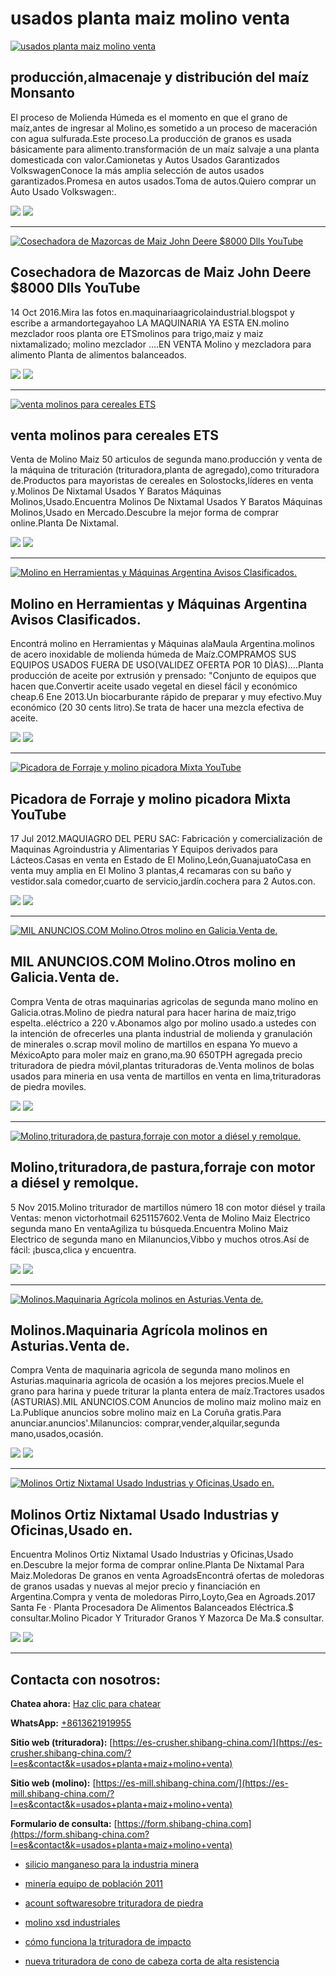 # usados planta maiz molino venta

<a href="https://swt.shibang-china.com/?l=es&img&k=usados+planta+maiz+molino+venta" target="_blank">![usados planta maiz molino venta](http://static.shibang-china.com/all-800x300/901.jpg)</a>

## producción,almacenaje y distribución del maíz Monsanto
El proceso de Molienda Húmeda es el momento en que el grano de maíz,antes de ingresar al Molino,es sometido a un proceso de maceración con agua sulfurada.Este proceso.La producción de granos es usada básicamente para alimento.transformación de un maíz salvaje a una planta domesticada con valor.Camionetas y Autos Usados Garantizados VolkswagenConoce la más amplia selección de autos usados garantizados.Promesa en autos usados.Toma de autos.Quiero comprar un Auto Usado Volkswagen:.


<a href="https://whatsapp.shibangsoft.com/WhatsApp.php" target="_blank" title="WhatsApp">![](http://static.shibang-china.com/icon/whatsapp.png)</a> <a href="https://swt.shibang-china.com/?l=es&icon&k=usados+planta+maiz+molino+venta" target="_blank">![](http://static.shibang-china.com/icon/chat-es.png)</a>

---

<a href="https://swt.shibang-china.com/?l=es&img&k=usados+planta+maiz+molino+venta" target="_blank">![Cosechadora de Mazorcas de Maiz John Deere $8000 Dlls YouTube](http://static.shibang-china.com/all-800x300/905.jpg)</a>

## Cosechadora de Mazorcas de Maiz John Deere $8000 Dlls YouTube
14 Oct 2016.Mira las fotos en.maquinariaagricolaindustrial.blogspot y escribe a armandortegayahoo LA MAQUINARIA YA ESTA EN.molino mezclador roos planta ore ETSmolinos para trigo,maiz y maiz nixtamalizado; molino mezclador ….EN VENTA Molino y mezcladora para alimento Planta de alimentos balanceados.


<a href="https://whatsapp.shibangsoft.com/WhatsApp.php" target="_blank" title="WhatsApp">![](http://static.shibang-china.com/icon/whatsapp.png)</a> <a href="https://swt.shibang-china.com/?l=es&icon&k=usados+planta+maiz+molino+venta" target="_blank">![](http://static.shibang-china.com/icon/chat-es.png)</a>

---

<a href="https://swt.shibang-china.com/?l=es&img&k=usados+planta+maiz+molino+venta" target="_blank">![venta molinos para cereales ETS](http://static.shibang-china.com/all-800x300/1325.jpg)</a>

## venta molinos para cereales ETS
Venta de Molino Maiz 50 articulos de segunda mano.producción y venta de la máquina de trituración (trituradora,planta de agregado),como trituradora de.Productos para mayoristas de cereales en Solostocks,líderes en venta y.Molinos De Nixtamal Usados Y Baratos Máquinas Molinos,Usado.Encuentra Molinos De Nixtamal Usados Y Baratos Máquinas Molinos,Usado en Mercado.Descubre la mejor forma de comprar online.Planta De Nixtamal.


<a href="https://whatsapp.shibangsoft.com/WhatsApp.php" target="_blank" title="WhatsApp">![](http://static.shibang-china.com/icon/whatsapp.png)</a> <a href="https://swt.shibang-china.com/?l=es&icon&k=usados+planta+maiz+molino+venta" target="_blank">![](http://static.shibang-china.com/icon/chat-es.png)</a>

---

<a href="https://swt.shibang-china.com/?l=es&img&k=usados+planta+maiz+molino+venta" target="_blank">![Molino en Herramientas y Máquinas Argentina Avisos Clasificados.](http://static.shibang-china.com/all-800x300/1327.jpg)</a>

## Molino en Herramientas y Máquinas Argentina Avisos Clasificados.
Encontrá molino en Herramientas y Máquinas alaMaula Argentina.molinos de acero inoxidable de molienda húmeda de Maíz.COMPRAMOS SUS EQUIPOS USADOS FUERA DE USO(VALIDEZ OFERTA POR 10 DÌAS)….Planta producción de aceite por extrusión y prensado: "Conjunto de equipos que hacen que.Convertir aceite usado vegetal en diesel fácil y económico cheap.6 Ene 2013.Un biocarburante rápido de preparar y muy efectivo.Muy económico (20 30 cents litro).Se trata de hacer una mezcla efectiva de aceite.


<a href="https://whatsapp.shibangsoft.com/WhatsApp.php" target="_blank" title="WhatsApp">![](http://static.shibang-china.com/icon/whatsapp.png)</a> <a href="https://swt.shibang-china.com/?l=es&icon&k=usados+planta+maiz+molino+venta" target="_blank">![](http://static.shibang-china.com/icon/chat-es.png)</a>

---

<a href="https://swt.shibang-china.com/?l=es&img&k=usados+planta+maiz+molino+venta" target="_blank">![Picadora de Forraje y molino picadora Mixta YouTube](http://static.shibang-china.com/all-800x300/20.jpg)</a>

## Picadora de Forraje y molino picadora Mixta YouTube
17 Jul 2012.MAQUIAGRO DEL PERU SAC: Fabricación y comercialización de Maquinas Agroindustria y Alimentarias Y Equipos derivados para Lácteos.Casas en venta en Estado de El Molino,León,GuanajuatoCasa en venta muy amplia en El Molino 3 plantas,4 recamaras con su baño y vestidor.sala comedor,cuarto de servicio,jardín.cochera para 2 Autos.con.


<a href="https://whatsapp.shibangsoft.com/WhatsApp.php" target="_blank" title="WhatsApp">![](http://static.shibang-china.com/icon/whatsapp.png)</a> <a href="https://swt.shibang-china.com/?l=es&icon&k=usados+planta+maiz+molino+venta" target="_blank">![](http://static.shibang-china.com/icon/chat-es.png)</a>

---

<a href="https://swt.shibang-china.com/?l=es&img&k=usados+planta+maiz+molino+venta" target="_blank">![MIL ANUNCIOS.COM Molino.Otros molino en Galicia.Venta de.](http://static.shibang-china.com/all-800x300/756.jpg)</a>

## MIL ANUNCIOS.COM Molino.Otros molino en Galicia.Venta de.
Compra Venta de otras maquinarias agricolas de segunda mano molino en Galicia.otras.Molino de piedra natural para hacer harina de maiz,trigo espelta..eléctrico a 220 v.Abonamos algo por molino usado.a ustedes con la intención de ofrecerles una planta industrial de molienda y granulación de minerales o.scrap movil molino de martillos en espana Yo muevo a MéxicoApto para moler maiz en grano,ma.90 650TPH agregada precio trituradora de piedra móvil,plantas trituradoras de.Venta molinos de bolas usados para mineria en usa venta de martillos en venta en lima,trituradoras de piedra moviles.


<a href="https://whatsapp.shibangsoft.com/WhatsApp.php" target="_blank" title="WhatsApp">![](http://static.shibang-china.com/icon/whatsapp.png)</a> <a href="https://swt.shibang-china.com/?l=es&icon&k=usados+planta+maiz+molino+venta" target="_blank">![](http://static.shibang-china.com/icon/chat-es.png)</a>

---

<a href="https://swt.shibang-china.com/?l=es&img&k=usados+planta+maiz+molino+venta" target="_blank">![Molino,trituradora,de pastura,forraje con motor a diésel y remolque.](http://static.shibang-china.com/all-800x300/619.jpg)</a>

## Molino,trituradora,de pastura,forraje con motor a diésel y remolque.
5 Nov 2015.Molino triturador de martillos número 18 con motor diésel y traila Ventas: menon victorhotmail 6251157602.Venta de Molino Maiz Electrico segunda mano En ventaAgiliza tu búsqueda.Encuentra Molino Maiz Electrico de segunda mano en Milanuncios,Vibbo y muchos otros.Así de fácil: ¡busca,clica y encuentra.


<a href="https://whatsapp.shibangsoft.com/WhatsApp.php" target="_blank" title="WhatsApp">![](http://static.shibang-china.com/icon/whatsapp.png)</a> <a href="https://swt.shibang-china.com/?l=es&icon&k=usados+planta+maiz+molino+venta" target="_blank">![](http://static.shibang-china.com/icon/chat-es.png)</a>

---

<a href="https://swt.shibang-china.com/?l=es&img&k=usados+planta+maiz+molino+venta" target="_blank">![Molinos.Maquinaria Agrícola molinos en Asturias.Venta de.](http://static.shibang-china.com/all-800x300/66.jpg)</a>

## Molinos.Maquinaria Agrícola molinos en Asturias.Venta de.
Compra Venta de maquinaria agricola de segunda mano molinos en Asturias.maquinaria agricola de ocasión a los mejores precios.Muele el grano para harina y puede triturar la planta entera de maíz.Tractores usados (ASTURIAS).MIL ANUNCIOS.COM Anuncios de molino maiz molino maiz en La.Publique anuncios sobre molino maiz en La Coruña gratis.Para anunciar.anuncios&#39;.Milanuncios: comprar,vender,alquilar,segunda mano,usados,ocasión.


<a href="https://whatsapp.shibangsoft.com/WhatsApp.php" target="_blank" title="WhatsApp">![](http://static.shibang-china.com/icon/whatsapp.png)</a> <a href="https://swt.shibang-china.com/?l=es&icon&k=usados+planta+maiz+molino+venta" target="_blank">![](http://static.shibang-china.com/icon/chat-es.png)</a>

---

<a href="https://swt.shibang-china.com/?l=es&img&k=usados+planta+maiz+molino+venta" target="_blank">![Molinos Ortiz Nixtamal Usado Industrias y Oficinas,Usado en.](http://static.shibang-china.com/all-800x300/855.jpg)</a>

## Molinos Ortiz Nixtamal Usado Industrias y Oficinas,Usado en.
Encuentra Molinos Ortiz Nixtamal Usado Industrias y Oficinas,Usado en.Descubre la mejor forma de comprar online.Planta De Nixtamal Para Maiz.Moledoras De granos en venta AgroadsEncontrá ofertas de moledoras de granos usadas y nuevas al mejor precio y financiación en Argentina.Compra y venta de moledoras Pirro,Loyto,Gea en Agroads.2017 Santa Fe &middot; Planta Procesadora De Alimentos Balanceados Eléctrica.$ consultar.Molino Picador Y Triturador Granos Y Mazorca De Ma.$ consultar.


<a href="https://whatsapp.shibangsoft.com/WhatsApp.php" target="_blank" title="WhatsApp">![](http://static.shibang-china.com/icon/whatsapp.png)</a> <a href="https://swt.shibang-china.com/?l=es&icon&k=usados+planta+maiz+molino+venta" target="_blank">![](http://static.shibang-china.com/icon/chat-es.png)</a>

---
## Contacta con nosotros:

**Chatea ahora:** [Haz clic para chatear](https://swt.shibang-china.com?l=es&contact&k=usados+planta+maiz+molino+venta)

**WhatsApp:**  [+8613621919955](https://whatsapp.shibangsoft.com/WhatsApp.php)

**Sitio web (trituradora):** [https://es-crusher.shibang-china.com/](https://es-crusher.shibang-china.com/?l=es&contact&k=usados+planta+maiz+molino+venta)

**Sitio web (molino):** [https://es-mill.shibang-china.com/](https://es-mill.shibang-china.com/?l=es&contact&k=usados+planta+maiz+molino+venta)

**Formulario de consulta:** [https://form.shibang-china.com](https://form.shibang-china.com?l=es&contact&k=usados+planta+maiz+molino+venta)

* [silicio manganeso para la industria minera](../20/silicio%20manganeso%20para%20la%20industria%20minera.md)

* [minería equipo de población 2011](../20/miner%C3%ADa%20equipo%20de%20poblaci%C3%B3n%202011.md)

* [acount softwaresobre trituradora de piedra](../19/acount%20softwaresobre%20trituradora%20de%20piedra.md)

* [molino xsd industriales](../18/molino%20xsd%20industriales.md)

* [cómo funciona la trituradora de impacto](../20/c%C3%B3mo%20funciona%20la%20trituradora%20de%20impacto.md)

* [nueva trituradora de cono de cabeza corta de alta resistencia](../16/nueva%20trituradora%20de%20cono%20de%20cabeza%20corta%20de%20alta%20resistencia.md)